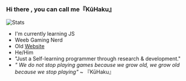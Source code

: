 ### Hi there , you can call me『KūHaku』

![Stats](https://github-readme-stats.vercel.app/api?username=sireeshdevaraj&show_icons=true&theme=cobalt)

-  I'm currently learning JS
-  Weeb Gaming Nerd
- Old [Website](https://sirdevhub.xyz)
- He/Him
- "Just a Self-learning programmer through research & development."
-  *" We do not stop playing games because we grow old, we grow old because we stop playing"* ~ 『KūHaku』

